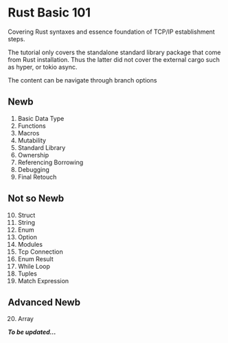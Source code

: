 # Rust Basic 101

Covering Rust syntaxes and essence foundation of TCP/IP establishment steps.

The tutorial only covers the standalone standard library package that come from Rust installation.
Thus the latter did not cover the external cargo such as hyper, or tokio async.

The content can be navigate through branch options

## Newb

01. Basic Data Type
02. Functions
03. Macros
04. Mutability
05. Standard Library
06. Ownership
07. Referencing Borrowing
08. Debugging
09. Final Retouch

## Not so Newb

10. Struct
11. String
12. Enum
13. Option
14. Modules
15. Tcp Connection
16. Enum Result
17. While Loop
18. Tuples
19. Match Expression

## Advanced Newb
20. Array

___To be updated...___
